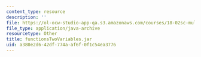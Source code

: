 ```yaml
---
content_type: resource
description: ''
file: https://ol-ocw-studio-app-qa.s3.amazonaws.com/courses/18-02sc-multivariable-calculus-fall-2010/a380e2d642df774aaf6f0f1c54ea3776_functionsTwoVariables.jar
file_type: application/java-archive
resourcetype: Other
title: functionsTwoVariables.jar
uid: a380e2d6-42df-774a-af6f-0f1c54ea3776
---
```


